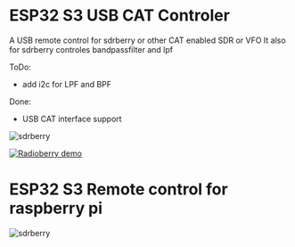 # ESP32 S3 USB CAT Controler

A USB remote control for sdrberry or other CAT enabled SDR or VFO
It also for sdrberry controles bandpassfilter and lpf

ToDo:
- add i2c for LPF and BPF

Done:
- USB CAT interface support 

![sdrberry](https://github.com/paulh002/sdrberry/blob/master/IMG_20231015_131803.jpg)

[![Radioberry demo](https://img.youtube.com/vi/BMJiv3YGv-k/0.jpg)](https://youtu.be/PQ_Np5SfcxA)

# ESP32 S3 Remote control for raspberry pi
![sdrberry](https://github.com/paulh002/sdrberry/blob/master/rb_tranceiver.jpg)